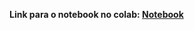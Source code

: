 **Link para o notebook no colab: <a href="https://colab.research.google.com/drive/1FPVrEQy9dMInSYPAoLhp29sQc9lWQsVN?usp=sharing">Notebook</a>**
